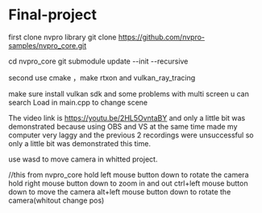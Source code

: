 # Final-project
first clone nvpro library git clone https://github.com/nvpro-samples/nvpro_core.git 



cd nvpro_core git submodule update --init --recursive 



second use cmake ，make rtxon and vulkan_ray_tracing


make sure install vulkan sdk and some problems with multi screen u can search Load in main.cpp to change scene




The video link is https://youtu.be/2HL5OvntaBY and only a little bit was demonstrated because using OBS and VS at the same time made my computer very laggy and the previous 2 recordings were unsuccessful so only a little bit was demonstrated this time.


use wasd to move camera in whitted project.




//this from nvpro_core
hold left mouse button down to rotate the camera
hold right mouse button down to zoom in and out
ctrl+left mouse button down to move the camera
alt+left mouse button down to rotate the camera(whitout change pos)
